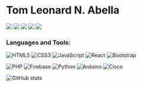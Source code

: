 # Tom Leonard N. Abella

[<img src="https://img.shields.io/badge/linkedin-%230077B5.svg?&style=for-the-badge&logo=linkedin&logoColor=white">](https://linkedin.com/in/tom-leonard-abella)
[<img src="https://img.shields.io/badge/instagram-%23E4405F.svg?&style=for-the-badge&logo=instagram&logoColor=white">](https://instagram.com/abella_tl)
[<img src="https://img.shields.io/badge/facebook-%231877F2.svg?&style=for-the-badge&logo=facebook&logoColor=white">](https://fb.com/tomleonard.abella)
[<img src="https://img.shields.io/badge/Portfolio-%23000000.svg?&style=for-the-badge">](https://tomleonard-abella.vercel.app)
[<img src="https://img.shields.io/badge/gmail-orange.svg?&style=for-the-badge&logo=gmail&logoColor=red">](mailto:tomleonardabella@gmail.com)

<h3 align="left">Languages and Tools:</h3>

![HTML5](https://img.shields.io/badge/-HTML5-%23E44D27?style=flat-square&logo=html5&logoColor=ffffff)
![CSS3](https://img.shields.io/badge/-CSS3-%231572B6?style=flat-square&logo=css3)
![JavaScript](https://img.shields.io/badge/-JavaScript-%23F7DF1C?style=flat-square&logo=javascript&logoColor=000000&labelColor=%23F7DF1C&color=%23FFCE5A)
![React](https://img.shields.io/badge/-React-%23282C34?style=flat-square&logo=react)
![Bootstrap](https://img.shields.io/badge/-Bootstrap-%23282C34?style=flat-square&logo=bootstrap)

![PHP](https://img.shields.io/badge/-PHP/SQL-%23282C34?style=flat-square&logo=php)
![Firebase](https://img.shields.io/badge/-Firebase-%23282C34?style=flat-square&logo=firebase)
![Python](https://img.shields.io/badge/-Python-%23282C34?style=flat-square&logo=python)
![Arduino](https://img.shields.io/badge/-Arduino-%23282C34?style=flat-square&logo=arduino)
![Cisco](https://img.shields.io/badge/-Networking-%23282C34?style=flat-square&logo=Cisco)


![GitHub stats](https://github-readme-stats.vercel.app/api?username=tom-abella&show_icons=true)

<!---
tom-abella/tom-abella is a ✨ special ✨ repository because its `README.md` (this file) appears on your GitHub profile.
You can click the Preview link to take a look at your changes.
--->
